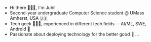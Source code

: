 - Hi there 🙋🏻‍♀️, I'm Juhi!
- Second-year undergraduate Computer Science student @ UMass Amherst, USA 🇺🇸
- Tech geek 👩🏻‍💻, experienced in different tech fields -- AI/ML, SWE, Android 🤖
- Passionate about deploying technology for the better good 🌱 ...

<!---
juhimanishjain/juhimanishjain is a ✨ special ✨ repository because its `README.md` (this file) appears on your GitHub profile.
You can click the Preview link to take a look at your changes.
--->
